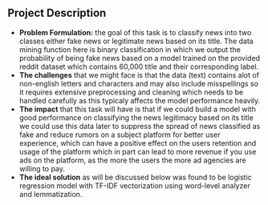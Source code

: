 ## Project Description

*   **Problem Formulation:** the goal of this task is to classify news into two classes either fake news or legitimate news based on its title. The data mining function here is binary classification in which we output the probability of being fake news based on a model trained on the provided reddit dataset which contains 60,000 title and their corresponding label.
*   **The challenges** that we might face is that the data (text) contains alot of non-english letters and characters and may also include misspellings so it requires extensive preprocessing and cleaning which needs to be handled carefully as this typicaly affects the model performance heavily.
*   **The impact** that this task will have is that if we could build a model with good performance on classifying the news legitimacy based on its title we could use this data later to suppress the spread of news classified as fake and reduce rumors on a subject platform for better user experience, which can have a positive effect on the users retention and usage of the platform which in part can lead to more revenue if you use ads on the platform, as the more the users the more ad agencies are willing to pay.
*   **The ideal solution** as will be discussed below was found to be logistic regression model with TF-IDF vectorization using word-level analyzer and lemmatization.
